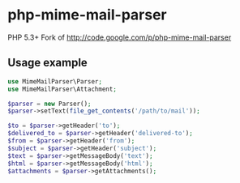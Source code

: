 php-mime-mail-parser
====================

PHP 5.3+ Fork of  http://code.google.com/p/php-mime-mail-parser

## Usage example

```php
use MimeMailParser\Parser;
use MimeMailParser\Attachment;

$parser = new Parser();
$parser->setText(file_get_contents('/path/to/mail'));

$to = $parser->getHeader('to');
$delivered_to = $parser->getHeader('delivered-to');
$from = $parser->getHeader('from');
$subject = $parser->getHeader('subject');
$text = $parser->getMessageBody('text');
$html = $parser->getMessageBody('html');
$attachments = $parser->getAttachments();
```